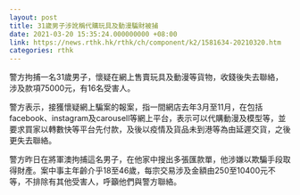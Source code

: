 ```yaml
---
layout: post
title: 31歲男子涉訛稱代購玩具及動漫騙財被捕
date: 2021-03-20 15:35:24.000000000 +08:00
link: https://news.rthk.hk/rthk/ch/component/k2/1581634-20210320.htm
categories: rthk
---
```


警方拘捕一名31歲男子，懷疑在網上售賣玩具及動漫等貨物，收錢後失去聯絡，涉及款項75000元，有16名受害人。

警方表示，接獲懷疑網上騙案的報案，指一間網店去年3月至11月，在包括facebook、instagram及carousell等網上平台，表示可以代購動漫及模型等，並要求買家以轉數快等平台先付款，及後以疫情及貨品未到港等為由延遲交貨，之後更失去聯絡。

警方昨日在將軍澳拘捕這名男子，在他家中搜出多張匯款單，他涉嫌以欺騙手段取得財產。案中事主年齡介乎18至46歲，每宗交易涉及金額由250至10400元不等，不排除有其他受害人，呼籲他們與警方聯絡。
